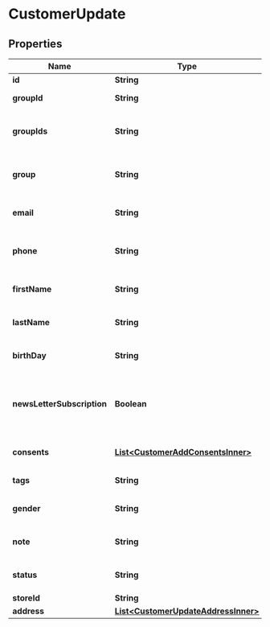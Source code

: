 

# CustomerUpdate

## Properties

Name | Type | Description | Notes
------------ | ------------- | ------------- | -------------
**id** | **String** | Entity id |  [optional]
**groupId** | **String** | Customer group_id |  [optional]
**groupIds** | **String** | Groups that will be assigned to a customer |  [optional]
**group** | **String** | Defines the group where the customer |  [optional]
**email** | **String** | Defines customer&#39;s email |  [optional]
**phone** | **String** | Defines customer&#39;s phone number |  [optional]
**firstName** | **String** | Defines customer&#39;s first name |  [optional]
**lastName** | **String** | Defines customer&#39;s last name |  [optional]
**birthDay** | **String** | Defines customer&#39;s birthday |  [optional]
**newsLetterSubscription** | **Boolean** | Defines whether the newsletter subscription is available for the user |  [optional]
**consents** | [**List&lt;CustomerAddConsentsInner&gt;**](CustomerAddConsentsInner.md) | Defines consents to notifications |  [optional]
**tags** | **String** | Customer tags |  [optional]
**gender** | **String** | Defines customer&#39;s gender |  [optional]
**note** | **String** | The customer note. |  [optional]
**status** | **String** | Defines customer&#39;s status |  [optional]
**storeId** | **String** | Store Id |  [optional]
**address** | [**List&lt;CustomerUpdateAddressInner&gt;**](CustomerUpdateAddressInner.md) |  |  [optional]




